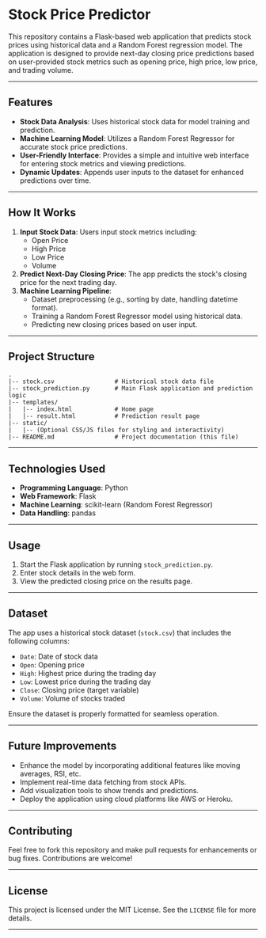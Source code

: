 # Stock Price Predictor

This repository contains a Flask-based web application that predicts stock prices using historical data and a Random Forest regression model. The application is designed to provide next-day closing price predictions based on user-provided stock metrics such as opening price, high price, low price, and trading volume.

---

## Features

- **Stock Data Analysis**: Uses historical stock data for model training and prediction.
- **Machine Learning Model**: Utilizes a Random Forest Regressor for accurate stock price predictions.
- **User-Friendly Interface**: Provides a simple and intuitive web interface for entering stock metrics and viewing predictions.
- **Dynamic Updates**: Appends user inputs to the dataset for enhanced predictions over time.

---

## How It Works

1. **Input Stock Data**: Users input stock metrics including:
   - Open Price
   - High Price
   - Low Price
   - Volume
2. **Predict Next-Day Closing Price**: The app predicts the stock's closing price for the next trading day.
3. **Machine Learning Pipeline**:
   - Dataset preprocessing (e.g., sorting by date, handling datetime format).
   - Training a Random Forest Regressor model using historical data.
   - Predicting new closing prices based on user input.

---


## Project Structure

```
.
|-- stock.csv                 # Historical stock data file
|-- stock_prediction.py       # Main Flask application and prediction logic
|-- templates/
|   |-- index.html            # Home page
|   |-- result.html           # Prediction result page
|-- static/
|   |-- (Optional CSS/JS files for styling and interactivity)
|-- README.md                 # Project documentation (this file)
```

---

## Technologies Used

- **Programming Language**: Python
- **Web Framework**: Flask
- **Machine Learning**: scikit-learn (Random Forest Regressor)
- **Data Handling**: pandas

---

## Usage

1. Start the Flask application by running `stock_prediction.py`.
2. Enter stock details in the web form.
3. View the predicted closing price on the results page.

---

## Dataset

The app uses a historical stock dataset (`stock.csv`) that includes the following columns:
- `Date`: Date of stock data
- `Open`: Opening price
- `High`: Highest price during the trading day
- `Low`: Lowest price during the trading day
- `Close`: Closing price (target variable)
- `Volume`: Volume of stocks traded

Ensure the dataset is properly formatted for seamless operation.

---

## Future Improvements

- Enhance the model by incorporating additional features like moving averages, RSI, etc.
- Implement real-time data fetching from stock APIs.
- Add visualization tools to show trends and predictions.
- Deploy the application using cloud platforms like AWS or Heroku.

---

## Contributing

Feel free to fork this repository and make pull requests for enhancements or bug fixes. Contributions are welcome!

---

## License

This project is licensed under the MIT License. See the `LICENSE` file for more details.

---

